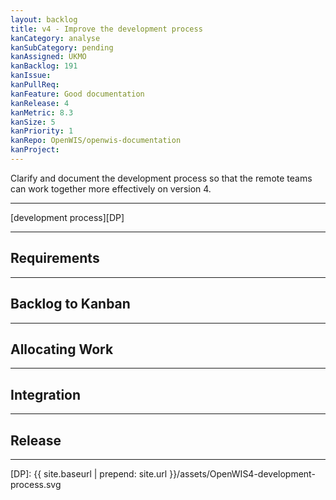 ```yaml
---
layout: backlog
title: v4 - Improve the development process
kanCategory: analyse
kanSubCategory: pending
kanAssigned: UKMO
kanBacklog: 191
kanIssue:
kanPullReq:
kanFeature: Good documentation
kanRelease: 4
kanMetric: 8.3
kanSize: 5
kanPriority: 1
kanRepo: OpenWIS/openwis-documentation
kanProject:
---
```

Clarify and document the development process so that the remote teams can work together more effectively on version 4.

---
[development process][DP]

---

## Requirements

---

## Backlog to Kanban

---

## Allocating Work

---

## Integration

---

## Release

---

[DP]: {{ site.baseurl | prepend: site.url }}/assets/OpenWIS4-development-process.svg
